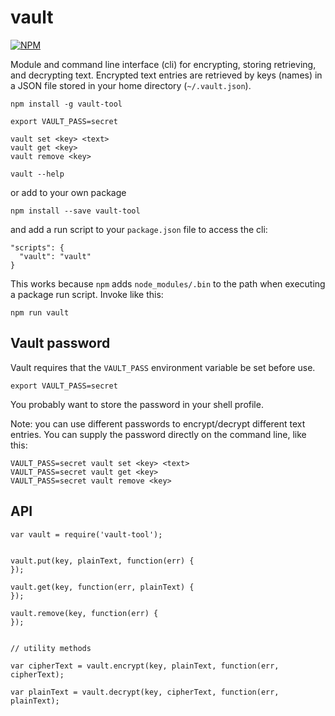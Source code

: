 vault
=====

[![NPM](https://nodei.co/npm/vault-tool.png?mini=true)](https://nodei.co/npm/vault-tool/)

Module and command line interface (cli) for encrypting, storing retrieving, and decrypting text.
Encrypted text entries are retrieved by keys (names) in a JSON file stored in your home directory
(`~/.vault.json`).

    npm install -g vault-tool
    
    export VAULT_PASS=secret
    
    vault set <key> <text>
    vault get <key>
    vault remove <key>
    
    vault --help

or add to your own package

    npm install --save vault-tool

and add a run script to your `package.json` file to access the cli:

    "scripts": {
      "vault": "vault"
    }
 
This works because `npm` adds `node_modules/.bin` to the path when executing a package run script. Invoke
like this:

    npm run vault

Vault password
--------------

Vault requires that the `VAULT_PASS` environment variable be set before use.

    export VAULT_PASS=secret

You probably want to store the password in your shell profile.

Note: you can use different passwords to encrypt/decrypt different text entries. You can supply
the password directly on the command line, like this:

    VAULT_PASS=secret vault set <key> <text>
    VAULT_PASS=secret vault get <key>
    VAULT_PASS=secret vault remove <key>

API
---

    var vault = require('vault-tool');
    
    
    vault.put(key, plainText, function(err) {
    });
    
    vault.get(key, function(err, plainText) {
    });
    
    vault.remove(key, function(err) {
    });
    
    
    // utility methods
    
    var cipherText = vault.encrypt(key, plainText, function(err, cipherText);
    
    var plainText = vault.decrypt(key, cipherText, function(err, plainText);


